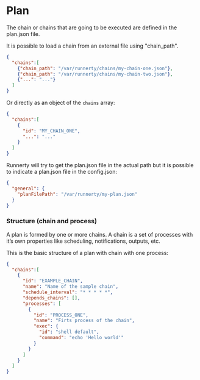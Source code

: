 # Plan

The chain or chains that are going to be executed are defined in the plan.json file. 

It is possible to load a chain from an external file using "chain_path". 

```json
{
  "chains":[
    {"chain_path": "/var/runnerty/chains/my-chain-one.json"},
    {"chain_path": "/var/runnerty/chains/my-chain-two.json"},
    {"...": "..."}
  ]
}
```

Or directly as an object of the `chains` array: 

```json
{
  "chains":[
    {
      "id": "MY_CHAIN_ONE",
      "...": "..."
    }
  ]
}
```

Runnerty will try to get the plan.json file in the actual path but it is possible to indicate a plan.json file in the config.json:

```json
{
  "general": {
    "planFilePath": "/var/runnerty/my-plan.json"
  }
}
```

### Structure (chain and process)

A plan is formed by one or more chains. A chain is a set of processes with it’s own properties like scheduling, notifications, outputs, etc.

This is the basic structure of a plan with chain with one process:

```json
{
  "chains":[
    {
      "id": "EXAMPLE_CHAIN",
      "name": "Name of the sample chain",
      "schedule_interval": "* * * * *",
      "depends_chains": [],
      "processes": [
        {
          "id": "PROCESS_ONE",
          "name": "Firts process of the chain",
          "exec": {
            "id": "shell default",
            "command": "echo 'Hello world'"
          }
        }
      ]
    }
  ]
}
```

